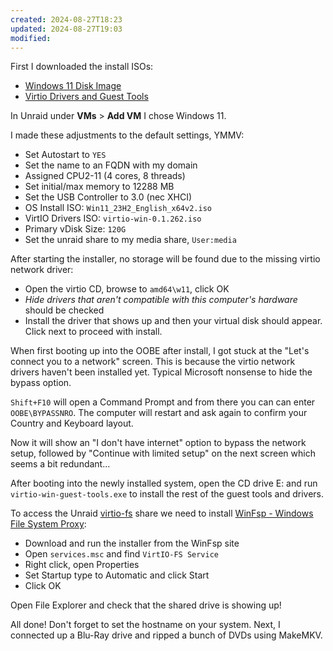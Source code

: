 ```yaml
---
created: 2024-08-27T18:23
updated: 2024-08-27T19:03
modified: 
---
```

First I downloaded the install ISOs:

- [Windows 11 Disk Image](https://www.microsoft.com/en-ca/software-download/windows11) 
- [Virtio Drivers and Guest Tools](https://fedorapeople.org/groups/virt/virtio-win/direct-downloads/stable-virtio/)

In Unraid under **VMs** > **Add VM** I chose Windows 11.

I made these adjustments to the default settings, YMMV:

- Set Autostart to `YES`
- Set the name to an FQDN with my domain
- Assigned CPU2-11 (4 cores, 8 threads)
- Set initial/max memory to 12288 MB
- Set the USB Controller to 3.0 (nec XHCI)
- OS Install ISO: `Win11_23H2_English_x64v2.iso`
- VirtIO Drivers ISO: `virtio-win-0.1.262.iso`
- Primary vDisk Size: `120G`
- Set the unraid share to my media share, `User:media`

After starting the installer, no storage will be found due to the missing virtio network driver:

- Open the virtio CD, browse to `amd64\w11`, click OK
- *Hide drivers that aren't compatible with this computer's hardware* should be checked
- Install the driver that shows up and then your virtual disk should appear.  Click next to proceed with install.

When first booting up into the OOBE after install, I got stuck at the "Let's connect you to a network" screen.  This is because the virtio network drivers haven't been installed yet.  Typical Microsoft nonsense to hide the bypass option.

`Shift+F10` will open a Command Prompt and from there you can can enter `OOBE\BYPASSNRO`.  The computer will restart and ask again to confirm your Country and Keyboard layout.

Now it will show an "I don't have internet" option to bypass the network setup, followed by "Continue with limited setup" on the next screen which seems a bit redundant...

After booting into the newly installed system, open the CD drive E: and run `virtio-win-guest-tools.exe` to install the rest of the guest tools and drivers.

To access the Unraid [virtio-fs](https://virtio-fs.gitlab.io/howto-windows.html) share we need to install [WinFsp - Windows File System Proxy](https://winfsp.dev/):

- Download and run the installer from the WinFsp site
- Open `services.msc` and find `VirtIO-FS Service`
- Right click, open Properties
- Set Startup type to Automatic and click Start
- Click OK

Open File Explorer and check that the shared drive is showing up!

All done!  Don't forget to set the hostname on your system.  Next, I connected up a Blu-Ray drive and ripped a bunch of DVDs using MakeMKV.